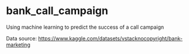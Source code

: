 # bank_call_campaign
Using machine learning to predict the success of a call campaign

Data source: https://www.kaggle.com/datasets/vstacknocopyright/bank-marketing
